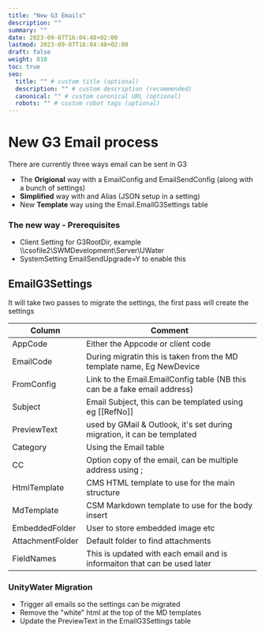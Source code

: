 ```yaml
---
title: "New G3 Emails"
description: ""
summary: ""
date: 2023-09-07T16:04:48+02:00
lastmod: 2023-09-07T16:04:48+02:00
draft: false
weight: 810
toc: true
seo:
  title: "" # custom title (optional)
  description: "" # custom description (recommended)
  canonical: "" # custom canonical URL (optional)
  robots: "" # custom robot tags (optional)
---
```


# New G3 Email process

There are currently three ways email can be sent in G3
- The **Origional** way with a EmailConfig and EmailSendConfig (along with a bunch of settings)
- **Simplified** way with and Alias (JSON setup in a setting)
- New **Template** way using the Email.EmailG3Settings table


### The new way - Prerequisites

- Client Setting for G3RootDir, example \\\\csofile2\SWMDevelopment\Server\UWater  
- SystemSetting EmailSendUpgrade=Y to enable this

## EmailG3Settings
It will take two passes to migrate the settings, the first pass will create the settings

|Column|Comment|
|-|-|
|AppCode|Either the Appcode or client code|
|EmailCode|During migratin this is taken from the MD template name, Eg NewDevice|
|FromConfig|Link to the Email.EmailConfig table (NB this can be a fake email address)|
|Subject|Email Subject, this can be templated using eg [[RefNo]]|
|PreviewText|used by GMail & Outlook, it's set during migration, it can be templated|
|Category|Using the Email table|
|CC|Option copy of the email, can be multiple address using ;|
|HtmlTemplate|CMS HTML template to use for the main structure|
|MdTemplate|CSM Markdown template to use for the body insert|
|EmbeddedFolder|User to store embedded image etc|
|AttachmentFolder|Default folder to find attachments|
|FieldNames|This is updated with each email and is informaiton that can be used later|

### UnityWater Migration
- Trigger all emails so the settings can be migrated
- Remove the "white" html at the top of the MD templates
- Update the PreviewText in the EmailG3Settings table










